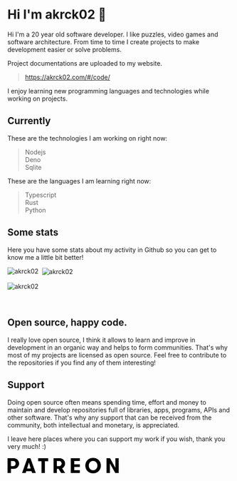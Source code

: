 # Hi I'm akrck02 👋
Hi I'm a 20 year old software developer. I like puzzles, video games and software architecture.
From time to time I create projects to make development easier or solve problems. 

Project documentations are uploaded to my website.

> https://akrck02.com/#/code/

I enjoy learning new programming languages and technologies while working on projects. 

## Currently 
These are the technologies I am working on right now:

> Nodejs
> <br>Deno
> <br>Sqlite

These are the languages I am learning right now:

> Typescript
> <br>Rust
> <br>Python

## Some stats
Here you have some stats about my activity in Github so you can get to know me a little bit better!

<p>
  <img align="left" src="https://readme-stats-olive.vercel.app/api/top-langs?count_private=true&langs_count=100&exclude_repo=AppIgniter&username=akrck02&show_icons=true&locale=en&" alt="akrck02" />
</p>

<p>&nbsp;
  <img align="center" src="https://readme-stats-olive.vercel.app/api?count_private=true&username=akrck02&show_icons=true&locale=en" alt="akrck02" />
</p>

<p>
  <img align="center" src="https://github-readme-streak-stats.herokuapp.com/?user=akrck02&count_private=true" alt="akrck02" />
</p>


<br>


## Open source, happy code.
I really love open source, I think it allows to learn and improve in development in an organic way and helps to form communities.
That's why most of my projects are licensed as open source. Feel free to contribute to the repositories if you find any of them interesting! 

## Support 
Doing open source often means spending time, effort and money to maintain and develop repositories full of libraries, apps, programs, APIs and other software.
That's why any support that can be received from the community, both intellectual and monetary, is appreciated.

I leave here places where you can support my work if you wish, thank you very much! :)
<br><br>
<a href="https://www.patreon.com/akrck02"><img style=" width:250px;" src='patreon.png'></a>
